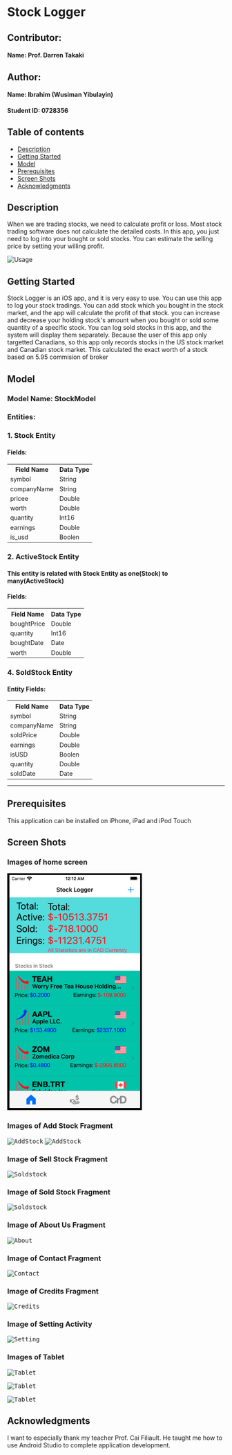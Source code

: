 # Stock Logger

## Contributor:
#### Name: Prof. Darren Takaki

## Author:
#### Name: Ibrahim (Wusiman Yibulayin)
#### Student ID: 0728356

## Table of contents
* [Description](#description)
* [Getting Started](#getting-started)
* [Model](#model)
* [Prerequisites](#prerequisites)
* [Screen Shots](#screen-shots)
* [Acknowledgments](#acknowledgments)

## Description
When we are trading stocks, we need to calculate profit or loss.
Most stock trading software does not calculate the detailed costs.
In this app, you just need to log into your bought or sold stocks.
You can estimate the selling price by setting your willing profit.

![Usage](Images/OverView.gif)

## Getting Started
Stock Logger is an iOS app, and it is very easy to use.
You can use this app to log your stock tradings. You can add 
stock which you bought in the stock market, and the app
will calculate the profit of that stock. you can increase and
decrease your holding stock's amount when you bought or sold 
some quantity of a specific stock. You can log sold stocks in 
this app, and the system will display them separately. Because the user 
of this app only targetted Canadians, so this app only records
stocks in the US stock market and Canadian stock market. This
calculated the exact worth of a stock based on 5.95 commision of broker

## Model
### Model Name: StockModel
### Entities:
### 1. Stock Entity
#### Fields:
<table>
    <tr>
        <th>Field Name</th>
        <th>Data Type</th>
    </tr>
    <tr>
        <td>symbol</td>
        <td>String</td>
    </tr>
    <tr>
        <td>companyName</td>
        <td>String</td>
    </tr>
    <tr>
        <td>pricee</td>
        <td>Double</td>
    </tr>
    <tr>
        <td>worth</td>
        <td>Double</td>
    </tr>
    <tr>
        <td>quantity</td>
        <td>Int16</td>
    </tr>
    <tr>
        <td>earnings</td>
        <td>Double</td>
    </tr>
    <tr>
        <td>is_usd</td>
        <td>Boolen</td>
    </tr>
</table>

### 2. ActiveStock Entity
#### This entity is related with Stock Entity as one(Stock) to many(ActiveStock)
#### Fields:
<table>
    <tr>
        <th>Field Name</th>
        <th>Data Type</th>
    </tr>
    <tr>
        <td>boughtPrice</td>
        <td>Double</td>
    </tr>
    <tr>
        <td>quantity</td>
        <td>Int16</td>
    </tr>
    <tr>
        <td>boughtDate</td>
        <td>Date</td>
    </tr>
    <tr>
        <td>worth</td>
        <td>Double</td>
    </tr>
</table>


### 4. SoldStock Entity
#### Entity Fields:
<table>
    <tr>
        <th>Field Name</th>
        <th>Data Type</th>
    </tr>
    <tr>
        <td>symbol</td>
        <td>String</td>
    </tr>
    <tr>
        <td>companyName</td>
        <td>String</td>
    </tr>
    <tr>
        <td>soldPrice</td>
        <td>Double</td>
    </tr>
    <tr>
        <td>earnings</td>
        <td>Double</td>
    </tr>
    <tr>
        <td>isUSD</td>
        <td>Boolen</td>
    </tr>
    <tr>
        <td>quantity</td>
        <td>Double</td>
    </tr>
    <tr>
        <td>soldDate</td>
        <td>Date</td>
    </tr>
</table>

<hr>

## Prerequisites
This application can be installed on iPhone, iPad and iPod Touch


## Screen Shots


### Images of home screen
<kbd>![Dashboard](Images/home.png)</kbd>


### Images of Add Stock Fragment
<kbd>![AddStock](screenshots/add1.png)</kbd>
<kbd>![AddStock](screenshots/add2.png)</kbd>


### Image of Sell Stock Fragment
<kbd>![Soldstock](screenshots/sell.png)</kbd>

### Image of Sold Stock Fragment
<kbd>![Soldstock](screenshots/sold_stock.png)</kbd>

### Image of About Us Fragment
<kbd>![About](screenshots/about.png)</kbd>

### Image of Contact Fragment
<kbd>![Contact](screenshots/contact.png)</kbd>

### Image of Credits Fragment
<kbd>![Credits](screenshots/credits.png)</kbd>

### Image of Setting Activity
<kbd>![Setting](screenshots/setting.png)</kbd>

### Images of Tablet
<kbd>![Tablet](screenshots/t_dash.png)</kbd>

<kbd>![Tablet](screenshots/t_sold.png)</kbd>

<kbd>![Tablet](screenshots/t_contact.png)</kbd>



## Acknowledgments
I want to especially thank my teacher Prof. Cai Filiault.
He taught me how to use Android Studio to complete application
development.

